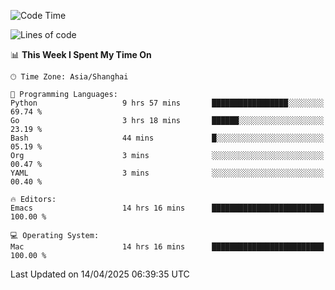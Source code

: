 <!--START_SECTION:waka-->
![Code Time](http://img.shields.io/badge/Code%20Time-2%2C631%20hrs%209%20mins-blue)

![Lines of code](https://img.shields.io/badge/From%20Hello%20World%20I%27ve%20Written-335.3%20thousand%20lines%20of%20code-blue)

📊 **This Week I Spent My Time On** 

```text
🕑︎ Time Zone: Asia/Shanghai

💬 Programming Languages: 
Python                   9 hrs 57 mins       █████████████████░░░░░░░░   69.74 % 
Go                       3 hrs 18 mins       ██████░░░░░░░░░░░░░░░░░░░   23.19 % 
Bash                     44 mins             █░░░░░░░░░░░░░░░░░░░░░░░░   05.19 % 
Org                      3 mins              ░░░░░░░░░░░░░░░░░░░░░░░░░   00.47 % 
YAML                     3 mins              ░░░░░░░░░░░░░░░░░░░░░░░░░   00.40 % 

🔥 Editors: 
Emacs                    14 hrs 16 mins      █████████████████████████   100.00 % 

💻 Operating System: 
Mac                      14 hrs 16 mins      █████████████████████████   100.00 % 
```


 Last Updated on 14/04/2025 06:39:35 UTC
<!--END_SECTION:waka-->
